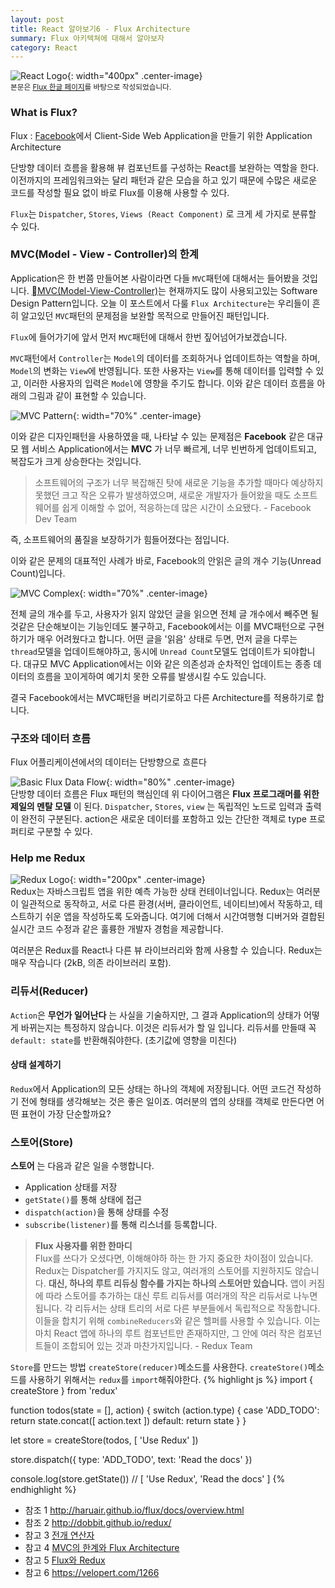 ```yaml
---
layout: post
title: React 알아보기6 - Flux Architecture
summary: Flux 아키텍쳐에 대해서 알아보자
category: React
---
```

![React Logo](/asset/img/react/React_logo.png){: width="400px" .center-image}
<br>
<sub>본문은 [Flux 한글 페이지](http://haruair.github.io/flux/docs/overview.html)를 바탕으로 작성되었습니다.</sub>

### What is Flux?
Flux
: [Facebook](http://fb.com)에서 Client-Side Web Application을 만들기 위한 Application Architecture

단방향 데이터 흐름을 활용해 뷰 컴포넌트를 구성하는 React를 보완하는 역할을 한다. 이전까지의 프레임워크와는 달리 패턴과 같은 모습을 하고 있기 때문에 수많은 새로운 코드를 작성할 필요 없이 바로 Flux를 이용해 사용할 수 있다.

`Flux`는 `Dispatcher`, `Stores`, `Views (React Component)` 로 크게 세 가지로 분류할 수 있다.

### MVC(Model - View - Controller)의 한계

Application은 한 번쯤 만들어본 사람이라면 다들 `MVC`패턴에 대해서는 들어봤을 것입니다. [MVC(Model-View-Controller)](https://en.wikipedia.org/wiki/Model%E2%80%93view%E2%80%93controller)는 현재까지도 많이 사용되고있는 Software Design Pattern입니다. 오늘 이 포스트에서 다룰 `Flux Architecture`는 우리들이 흔히 알고있던 `MVC`패턴의 문제점을 보완할 목적으로 만들어진 패턴입니다.

`Flux`에 들어가기에 앞서 먼저 `MVC`패턴에 대해서 한번 짚어넘어가보겠습니다.

`MVC`패턴에서 `Controller`는 `Model`의 데이터를 조회하거나 업데이트하는 역할을 하며, `Model`의 변화는 `View`에 반영됩니다. 또한 사용자는 `View`를 통해 데이터를 입력할 수 있고, 이러한 사용자의 입력은 `Model`에 영향을 주기도 합니다. 이와 같은 데이터 흐름을 아래의 그림과 같이 표현할 수 있습니다.

![MVC Pattern](/asset/img/Flux/mvc_pattern.png){: width="70%" .center-image}
<br>

이와 같은 디자인패턴을 사용하였을 때, 나타날 수 있는 문제점은 __Facebook__ 같은 대규모 웹 서비스 Application에서는 __MVC__ 가 너무 빠르게, 너무 빈번하게 업데이트되고, 복잡도가 크게 상승한다는 것입니다.

> 소프트웨어의 구조가 너무 복잡해진 탓에 새로운 기능을 추가할 때마다 예상하지 못했던 크고 작은 오류가 발생하였으며, 새로운 개발자가 들어왔을 때도 소프트웨어를 쉽게 이해할 수 없어, 적응하는데 많은 시간이 소요됐다. - Facebook Dev Team

즉, 소프트웨어의 품질을 보장하기가 힘들어졌다는 점입니다.

이와 같은 문제의 대표적인 사례가 바로, Facebook의 안읽은 글의 개수 기능(Unread Count)입니다.

![MVC Complex](/asset/img/Flux/complex_mvc.png){: width="70%" .center-image}
<br>

전체 글의 개수를 두고, 사용자가 읽지 않았던 글을 읽으면 전체 글 개수에서 빼주면 될 것같은 단순해보이는 기능인데도 불구하고, Facebook에서는 이를 MVC패턴으로 구현하기가 매우 어려웠다고 합니다. 어떤 글을 '읽음' 상태로 두면, 먼저 글을 다루는 `thread`모델을 업데이트해야하고, 동시에 `Unread Count`모델도 업데이트가 되야합니다. 대규모 MVC Application에서는 이와 같은 의존성과 순차적인 업데이트는 종종 데이터의 흐름을 꼬이게하여 예기치 못한 오류를 발생시킬 수도 있습니다.

결국 Facebook에서는 MVC패턴을 버리기로하고 다른 Architecture를 적용하기로 합니다.



### 구조와 데이터 흐름

Flux 어플리케이션에서의 데이터는 단방향으로 흐른다
<br>

![Basic Flux Data Flow](/asset/img/Flux/flux-simple-f8-diagram-1300w.png){: width="80%" .center-image}
<br>
단방향 데이터 흐름은 Flux 패턴의 핵심인데 위 다이어그램은 __Flux 프로그래머를 위한 제일의 멘탈 모델__ 이 된다. `Dispatcher`, `Stores`, `view` 는 독립적인 노드로 입력과 출력이 완전히 구분된다. action은 새로운 데이터를 포함하고 있는 간단한 객체로 type 프로퍼티로 구분할 수 있다.


### Help me Redux
![Redux Logo](/asset/img/Flux/Redux_logo.png){: width="200px" .center-image}
<br>
Redux는 자바스크립트 앱을 위한 예측 가능한 상태 컨테이너입니다.
Redux는 여러분이 일관적으로 동작하고, 서로 다른 환경(서버, 클라이언트, 네이티브)에서 작동하고, 테스트하기 쉬운 앱을 작성하도록 도와줍니다. 여기에 더해서 시간여행형 디버거와 결합된 실시간 코드 수정과 같은 훌륭한 개발자 경험을 제공합니다.

여러분은 Redux를 React나 다른 뷰 라이브러리와 함께 사용할 수 있습니다. Redux는 매우 작습니다 (2kB, 의존 라이브러리 포함).

### 리듀서(Reducer)

`Action`은 __무언가 일어난다__ 는 사실을 기술하지만, 그 결과 Application의 상태가 어떻게 바뀌는지는 특정하지 않습니다. 이것은 리듀서가 할 일 입니다.
리듀서를 만들때 꼭 `default: state`를 반환해줘야한다. (초기값에 영향을 미친다)

#### 상태 설계하기

`Redux`에서 Application의 모든 상태는 하나의 객체에 저장됩니다. 어떤 코드건 작성하기 전에 형태를 생각해보는 것은 좋은 일이죠. 여러분의 앱의 상태를 객체로 만든다면 어떤 표현이 가장 단순할까요?


### 스토어(Store)

__스토어__ 는 다음과 같은 일을 수행합니다.

* Application 상태를 저장
* `getState()`를 통해 상태에 접근
* `dispatch(action)`을 통해 상태를 수정
* `subscribe(listener)`를 통해 리스너를 등록합니다.

> __Flux 사용자를 위한 한마디__ <br>
Flux를 쓰다가 오셨다면, 이해해야하 하는 한 가지 중요한 차이점이 있습니다. Redux는 Dispatcher를 가지지도 않고, 여러개의 스토어를 지원하지도 않습니다. __대신, 하나의 루트 리듀싱 함수를 가지는 하나의 스토어만 있습니다.__ 앱이 커짐에 따라 스토어를 추가하는 대신 루트 리듀서를 여러개의 작은 리듀서로 나누면 됩니다. 각 리듀서는 상태 트리의 서로 다른 부분들에서 독립적으로 작동합니다. 이들을 합치기 위해 `combineReducers`와 같은 헬퍼를 사용할 수 있습니다. 이는 마치 React 앱에 하나의 루트 컴포넌트만 존재하지만, 그 안에 여러 작은 컴포넌트들이 조합되어 있는 것과 마찬가지입니다. - Redux Team


`Store`를 만드는 방법 `createStore(reducer)`메소드를 사용한다. `createStore()`메소드를 사용하기 위해서는 `redux`를 `import`해줘야한다.
{% highlight js %}
import { createStore } from 'redux'

function todos(state = [], action) {
  switch (action.type) {
    case 'ADD_TODO':
      return state.concat([ action.text ])
    default:
      return state
  }
}

let store = createStore(todos, [ 'Use Redux' ])

store.dispatch({
  type: 'ADD_TODO',
  text: 'Read the docs'
})

console.log(store.getState())
// [ 'Use Redux', 'Read the docs' ]
{% endhighlight %}


* 참조 1 <http://haruair.github.io/flux/docs/overview.html>
* 참조 2 <http://dobbit.github.io/redux/>
* 참고 3 [전개 연산자](https://developer.mozilla.org/ko/docs/Web/JavaScript/Reference/Operators/Spread_operator)
* 참고 4 [MVC의 한계와 Flux Architecture](https://taegon.kim/archives/5288)
* 참고 5 [Flux와 Redux](http://webframeworks.kr/tutorials/react/flux/)
* 참고 6 <https://velopert.com/1266>
